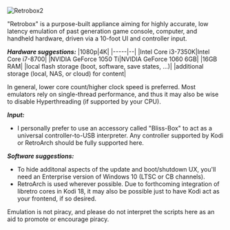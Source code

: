 ![Retrobox2](https://i.imgur.com/gBj1H3H.jpg)

"Retrobox" is a purpose-built appliance aiming for highly accurate, low latency emulation of past generation game console, computer, and handheld hardware, driven via a 10-foot UI and controller input.

***Hardware suggestions:***
|1080p|4K|
|-----|--|
|Intel Core i3-7350K|Intel Core i7-8700|
|NVIDIA GeForce 1050 Ti|NVIDIA GeForce 1060 6GB|
|16GB RAM|
|local flash storage (boot, software, save states, ...)|
|additional storage (local, NAS, or cloud) for content|

In general, lower core count/higher clock speed is preferred. Most emulators rely on single-thread performance, and thus it may also be wise to disable Hyperthreading (if supported by your CPU).

***Input:***
* I personally prefer to use an accessory called "Bliss-Box" to act as a universal controller-to-USB interpreter. Any controller supported by Kodi or RetroArch should be fully supported here.
  
***Software suggestions:***
* To hide additonal aspects of the update and boot/shutdown UX, you'll need an Enterprise version of Windows 10 (LTSC or CB channels).
* RetroArch is used wherever possible. Due to forthcoming integration of libretro cores in Kodi 18, it may also be possible just to have Kodi act as your frontend, if so desired.

Emulation is not piracy, and please do not interpret the scripts here as an aid to promote or encourage piracy. 